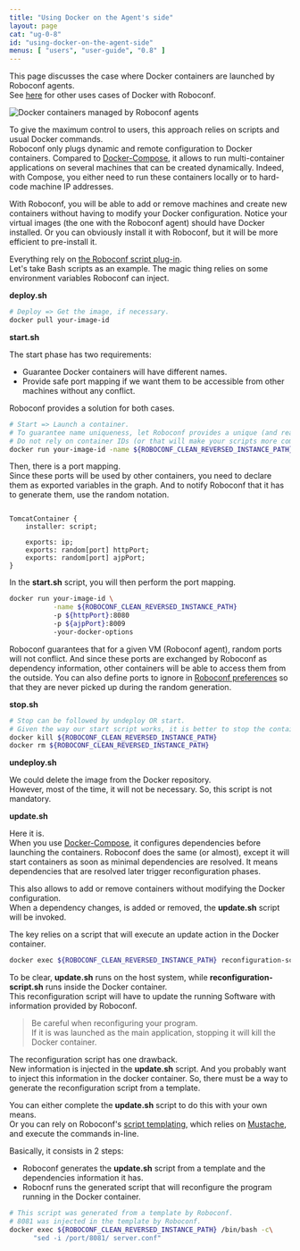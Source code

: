 ```yaml
---
title: "Using Docker on the Agent's side"
layout: page
cat: "ug-0-8"
id: "using-docker-on-the-agent-side"
menus: [ "users", "user-guide", "0.8" ]
---
```


This page discusses the case where Docker containers are launched by Roboconf agents.  
See [here](using-docker-with-roboconf.html) for other uses cases of Docker with Roboconf.

<img src="/resources/img/docker-containers-managed-by-agents.png" alt="Docker containers managed by Roboconf agents" class="gs" />

To give the maximum control to users, this approach relies on scripts and usual Docker commands.  
Roboconf only plugs dynamic and remote configuration to Docker containers. Compared to [Docker-Compose](https://docs.docker.com/compose/),
it allows to run multi-container applications on several machines that can be created dynamically. Indeed, with Compose,
you either need to run these containers locally or to hard-code machine IP addresses.

With Roboconf, you will be able to add or remove machines and create new containers without having to
modify your Docker configuration.
Notice your virtual images (the one with the Roboconf agent) should have Docker installed.
Or you can obviously install it with Roboconf, but it will be more efficient to pre-install it.

Everything rely on [the Roboconf script plug-in](plugin-script.html).  
Let's take Bash scripts as an example. The magic thing relies on some environment variables Roboconf
can inject.


**deploy.sh**

```bash
# Deploy => Get the image, if necessary.
docker pull your-image-id
```


**start.sh**

The start phase has two requirements:

* Guarantee Docker containers will have different names.
* Provide safe port mapping if we want them to be accessible from other machines without any conflict.

Roboconf provides a solution for both cases.

```bash
# Start => Launch a container.
# To guarantee name uniqueness, let Roboconf provides a unique (and readable) name to your container.
# Do not rely on container IDs (or that will make your scripts more complex).
docker run your-image-id -name ${ROBOCONF_CLEAN_REVERSED_INSTANCE_PATH} -your-docker-options
``` 

Then, there is a port mapping.  
Since these ports will be used by other containers, you need to declare them as exported variables
in the graph. And to notify Roboconf that it has to generate them, use the random notation.

<pre><code class="language-roboconf">
TomcatContainer {
	installer: script;

	exports: ip;
	exports: random[port] httpPort;
	exports: random[port] ajpPort;
}
</code></pre>

In the **start.sh** script, you will then perform the port mapping.

```bash
docker run your-image-id \
           -name ${ROBOCONF_CLEAN_REVERSED_INSTANCE_PATH}
           -p ${httpPort}:8080
           -p ${ajpPort}:8009
           -your-docker-options
```

Roboconf guarantees that for a given VM (Roboconf agent), random ports will not
conflict. And since these ports are exchanged by Roboconf as dependency information, other
containers will be able to access them from the outside. You can also define ports to ignore
in [Roboconf preferences](roboconf-preferences.html) so that they are never picked up during the
random generation.


**stop.sh**

```bash
# Stop can be followed by undeploy OR start.
# Given the way our start script works, it is better to stop the container and delete it.
docker kill ${ROBOCONF_CLEAN_REVERSED_INSTANCE_PATH}
docker rm ${ROBOCONF_CLEAN_REVERSED_INSTANCE_PATH}
``` 


**undeploy.sh**

We could delete the image from the Docker repository.  
However, most of the time, it will not be necessary. So, this script is not mandatory.


**update.sh**

Here it is.  
When you use [Docker-Compose](https://docs.docker.com/compose/), it configures dependencies before
launching the containers. Roboconf does the same (or almost), except it will start containers as soon as
minimal dependencies are resolved. It means dependencies that are resolved later trigger reconfiguration phases.

This also allows to add or remove containers without modifying the Docker configuration.  
When a dependency changes, is added or removed, the **update.sh** script will be invoked.

The key relies on a script that will execute an update action in the Docker container.  

```bash
docker exec ${ROBOCONF_CLEAN_REVERSED_INSTANCE_PATH} reconfiguration-script.sh
```  

To be clear, **update.sh** runs on the host system, while **reconfiguration-script.sh** runs inside the Docker container.  
This reconfiguration script will have to update the running Software with information provided by Roboconf.  

> Be careful when reconfiguring your program.  
> If it is was launched as the main application, stopping it will kill the Docker container.

The reconfiguration script has one drawback.  
New information is injected in the **update.sh** script. And you probably want to inject this information
in the docker container. So, there must be a way to generate the reconfiguration script from a template.

You can either complete the **update.sh** script to do this with your own means.  
Or you can rely on Roboconf's [script templating](plugin-script.html), which relies on [Mustache](https://mustache.github.io/),
and execute the commands in-line.

Basically, it consists in 2 steps:

* Roboconf generates the **update.sh** script from a template and the dependencies information it has.
* Robocnf runs the generated script that will reconfigure the program running in the Docker container.

```bash
# This script was generated from a template by Roboconf.
# 8081 was injected in the template by Roboconf.
docker exec ${ROBOCONF_CLEAN_REVERSED_INSTANCE_PATH} /bin/bash -c\
      "sed -i /port/8081/ server.conf"
```  
